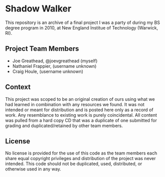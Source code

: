 # Shadow Walker

This repository is an archive of a final project I was a party of during my BS degree program in 2010, at New England Institue of Technology (Warwick, RI).

## Project Team Members

- Joe Greathead, @joevgreathead (myself)
- Nathaniel Frappier, (username unknown)
- Craig Houle, (username unknown)

## Context

This project was scoped to be an original creation of ours using what we had learned in combination with any resources we found. It was not intended or meant for distribution and is posted here only as a record of work. Any resemblance to existing work is purely coincidental. All content was pulled from a hard copy CD that was a duplicate of one submitted for grading and duplicated/retained by other team members.

## License

No license is provided for the use of this code as the team members each share equal copyright privileges and distribution of the project was never intended.
This code should not be duplicated, used, distributed, or otherwise used in any way.
